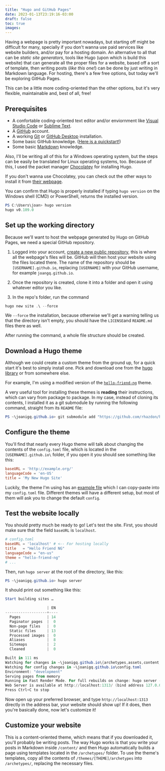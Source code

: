 ```yaml
---
title: "Hugo and GitHub Pages"
date: 2023-01-13T23:19:16-03:00
draft: false
toc: true
images:
---
```


Having a webpage is pretty important nowadays, but starting off might be difficult for many, specially if you don't wanna use paid services like website builders, and/or pay for a hosting domain. An alternative to all that can be _static site generators_, tools like Hugo (upon which is build this website) that can generate all the proper files for a website, based off a sort of template, then writing posts (_like this one!_) can be done by just writing in Markdown language. For hosting, there's a few free options, but today we'll be exploring GitHub Pages.

This can be a little more coding-oriented than the other options, but it's very flexible, maintainable and, best of all, free!

## Prerequisites
- A confortable coding-oriented text editor and/or enviornment like [Visual Studio Code](https://code.visualstudio.com/) or [Sublime Text](sublimetext.com).
- A [GitHub](https://github.com/) account.
- A working [Git](https://www.gitforwindows.org) or [GitHub Desktop](https://desktop.github.com/) installation.
- Some basic GitHub knowledge. ([Here is a quickstart!](https://docs.github.com/en/get-started/quickstart))
- Some basic [Markdown](https://www.markdownguide.org/) knowledge.

Also, I'll be writing all of this for a Windows operating system, but the steps can be easily be translated for Linux operating systems, too. Because of this, I used the packet manager [Chocolatey](https://chocolatey.org/install) for installing Hugo.

If you don't wanna use Chocolatey, you can check out the other ways to install it from [their webpage](https://gohugo.io/installation/).

You can confirm that Hugo is properly installed if typing `hugo version` on the Windows shell (CMD) or PowerShell, returns the installed version.

```powershell
PS C:\Users\joan> hugo version
hugo v0.109.0
```

## Set up the working directory

Because we'll want to host the webpage generated by Hugo on GitHub Pages, we need a special GitHub repository.

1) Logged into your account, [create a new public repository](https://github.com/new/), this is where all the webpage's files will be. GitHub will then host your website using the files located there. The name of the repository should be `[USERNAME].github.io`, replacing `[USERNAME]` with your GitHub username, for example `joangq.github.io`.

2) Once the repository is created, clone it into a folder and open it using whatever editor you like.

3) In the repo's folder, run the command

```powershell
hugo new site .\ --force
```

We `--force` the installation, because otherwise we'll get a warning telling us that the directory isn't empty, you should have the `LICENSE`and `README.md` files there as well.

After running the command, a whole file structure should be created.

## Download a Hugo theme

Although we could create a custom theme from the ground up, for a quick start it's best to simply install one. Pick and download one from the [hugo library](https://themes.gohugo.io/) or from somewhere else.

For example, I'm using a modified version of the [`hello-friend-ng`](https://github.com/rhazdon/hugo-theme-hello-friend-ng) theme.

A very useful tool for installing these themes is **reading** their instructions, which can vary from package to package. In my case, instead of cloning its contents, I  installed it as a git submodule by running the following command, straight from its `README` file:

```powershell
PS ~\joanigq.github.io> git submodule add "https://github.com/rhazdon/hugo-theme-hello-friend-ng.git" themes/hello-friend-ng
```

## Configure the theme

You'll find that nearly every Hugo theme will talk about changing the contents of the `config.toml` file, which is located in the `[USERNAME].github.io\` folder, if you open it you should see something like this:

```toml
baseURL = 'http://example.org/'
languageCode = 'en-US'
title = 'My New Hugo Site'
```

Luckily, the theme I'm using has an [example file](https://github.com/rhazdon/hugo-theme-hello-friend-ng/blob/master/exampleSite/config.toml) which I can copy-paste into my `config.toml` file. Different themes will have a different setup, but most of them will ask you to change the default `config`.

## Test the website locally

You should pretty much be ready to go! Let's test the site.
First, you should make sure that the field `baseURL` is `localhost`.

```toml
# config.toml
baseURL = 'localhost' # <-- For hosting locally
title   = "Hello Friend NG"
languageCode = "en-us"
theme = "hello-friend-ng"
# ...
```

Then, run `hugo server` at the root of the directory, like this:
```powershell
PS ~\joanigq.github.io> hugo server    
```
It should print out something like this:
```powershell
Start building sites … 

                   | EN 
-------------------+----
  Pages            | 14 
  Paginator pages  |  0 
  Non-page files   |  0 
  Static files     | 13 
  Processed images |  0 
  Aliases          |  8 
  Sitemaps         |  2 
  Cleaned          |  0 

Built in 111 ms
Watching for changes in ~\joanigq.github.io\{archetypes,assets,content,data,layouts,static,themes}
Watching for config changes in ~\joanigq.github.io\config.toml
Environment: "development"
Serving pages from memory
Running in Fast Render Mode. For full rebuilds on change: hugo server --disableFastRender
Web Server is available at http://localhost:1313/ (bind address 127.0.0.1)
Press Ctrl+C to stop
```
Now open up your preferred browser, and type `http://localhost:1313` directly in the address bar, your website should show up! If it does, then you're basically done, now let's customize it!

## Customize your website

This is a content-oriented theme, which means that if you downloaded it, you'll probably be writing posts. The way Hugo works is that you write your posts in Markdown inside `/content/` and then Hugo automatically builds a page using templates located in the `/archetypes/` folder. To use the theme's templates, copy all the contents of `/themes/[THEME]/archetypes` into `/archetypes/`, replacing the necessary files.